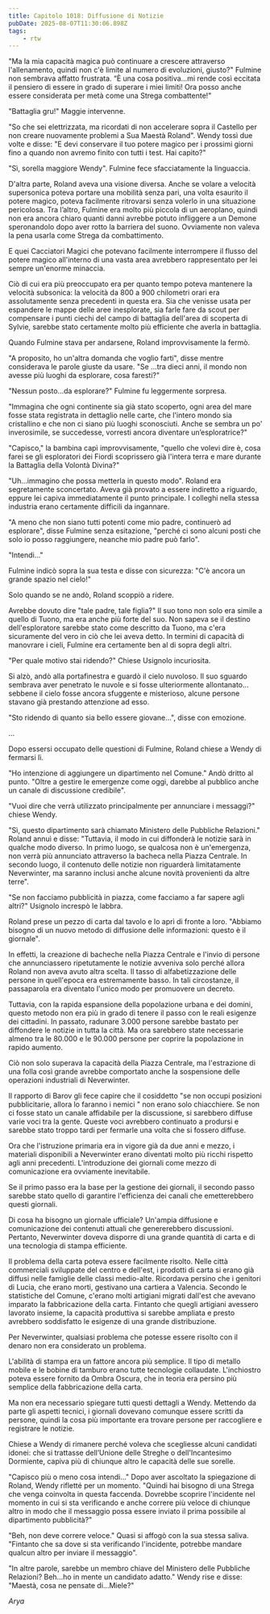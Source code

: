 ```yaml
---
title: Capitolo 1018: Diffusione di Notizie
pubDate: 2025-08-07T11:30:06.898Z
tags:
    - rtw
---
```



"Ma la mia capacità magica può continuare a crescere attraverso l'allenamento, quindi non c'è limite al numero di evoluzioni, giusto?" Fulmine non sembrava affatto frustrata. “È una cosa positiva…mi rende così eccitata il pensiero di essere in grado di superare i miei limiti! Ora posso anche essere considerata per metà come una Strega combattente!"


"Battaglia gru!" Maggie intervenne.


"So che sei elettrizzata, ma ricordati di non accelerare sopra il Castello per non creare nuovamente problemi a Sua Maestà Roland". Wendy tossì due volte e disse: "E devi conservare il tuo potere magico per i prossimi giorni fino a quando non avremo finito con tutti i test. Hai capito?"


"Sì, sorella maggiore Wendy". Fulmine fece sfacciatamente la linguaccia.


D'altra parte, Roland aveva una visione diversa. Anche se volare a velocità supersonica poteva portare una mobilità senza pari, una volta esaurito il potere magico, poteva facilmente ritrovarsi senza volerlo in una situazione pericolosa. Tra l’altro, Fulmine era molto più piccola di un aeroplano, quindi non era ancora chiaro quanti danni avrebbe potuto infliggere a un Demone speronandolo dopo aver rotto la barriera del suono. Ovviamente non valeva la pena usarla come Strega da combattimento.


E quei Cacciatori Magici che potevano facilmente interrompere il flusso del potere magico all'interno di una vasta area avrebbero rappresentato per lei sempre un'enorme minaccia.


Ciò di cui era più preoccupato era per quanto tempo poteva mantenere la velocità subsonica: la velocità da 800 a 900 chilometri orari era assolutamente senza precedenti in questa era. Sia che venisse usata per espandere le mappe delle aree inesplorate, sia farle fare da scout per compensare i punti ciechi del campo di battaglia dell'area di scoperta di Sylvie, sarebbe stato certamente molto più efficiente che averla in battaglia.


Quando Fulmine stava per andarsene, Roland improvvisamente la fermò.


"A proposito, ho un'altra domanda che voglio farti", disse mentre considerava le parole giuste da usare. "Se ...tra dieci anni, il mondo non avesse più luoghi da esplorare, cosa faresti?"


"Nessun posto...da esplorare?" Fulmine fu leggermente sorpresa.


"Immagina che ogni continente sia già stato scoperto, ogni area del mare fosse stata registrata in dettaglio nelle carte, che l'intero mondo sia cristallino e che non ci siano più luoghi sconosciuti. Anche se sembra un po' inverosimile, se succedesse, vorresti ancora diventare un’esploratrice?"


"Capisco," la bambina capì improvvisamente, "quello che volevi dire è, cosa farei se gli esploratori dei Fiordi scoprissero già l'intera terra e mare durante la Battaglia della Volontà Divina?"


"Uh…immagino che possa metterla in questo modo". Roland era segretamente sconcertato. Aveva già provato a essere indiretto a riguardo, eppure lei capiva immediatamente il punto principale. I colleghi nella stessa industria erano certamente difficili da ingannare.


"A meno che non siano tutti potenti come mio padre, continuerò ad esplorare", disse Fulmine senza esitazione, "perché ci sono alcuni posti che solo io posso raggiungere, neanche mio padre può farlo".


"Intendi..."


Fulmine indicò sopra la sua testa e disse con sicurezza: "C'è ancora un grande spazio nel cielo!"


Solo quando se ne andò, Roland scoppiò a ridere.






Avrebbe dovuto dire "tale padre, tale figlia?" Il suo tono non solo era simile a quello di Tuono, ma era anche più forte del suo. Non sapeva se il destino dell'esploratore sarebbe stato come descritto da Tuono, ma c'era sicuramente del vero in ciò che lei aveva detto. In termini di capacità di manovrare i cieli, Fulmine era certamente ben al di sopra degli altri.






"Per quale motivo stai ridendo?" Chiese Usignolo incuriosita.






Si alzò, andò alla portafinestra e guardò il cielo nuvoloso. Il suo sguardo sembrava aver penetrato le nuvole e si fosse ulteriormente allontanato…sebbene il cielo fosse ancora sfuggente e misterioso, alcune persone stavano già prestando attenzione ad esso.






"Sto ridendo di quanto sia bello essere giovane…", disse con emozione.






...






Dopo essersi occupato delle questioni di Fulmine, Roland chiese a Wendy di fermarsi lì.






"Ho intenzione di aggiungere un dipartimento nel Comune." Andò dritto al punto. "Oltre a gestire le emergenze come oggi, darebbe al pubblico anche un canale di discussione credibile".






"Vuoi dire che verrà utilizzato principalmente per annunciare i messaggi?" chiese Wendy.






"Sì, questo dipartimento sarà chiamato Ministero delle Pubbliche Relazioni." Roland annuì e disse: "Tuttavia, il modo in cui diffonderà le notizie sarà in qualche modo diverso. In primo luogo, se qualcosa non è un'emergenza, non verrà più annunciato attraverso la bacheca nella Piazza Centrale. In secondo luogo, il contenuto delle notizie non riguarderà limitatamente Neverwinter, ma saranno inclusi anche alcune novità provenienti da altre terre".






"Se non facciamo pubblicità in piazza, come facciamo a far sapere agli altri?" Usignolo increspò le labbra.






Roland prese un pezzo di carta dal tavolo e lo aprì di fronte a loro. "Abbiamo bisogno di un nuovo metodo di diffusione delle informazioni: questo è il giornale".






In effetti, la creazione di bacheche nella Piazza Centrale e l'invio di persone che annunciassero ripetutamente le notizie avveniva solo perché allora Roland non aveva avuto altra scelta. Il tasso di alfabetizzazione delle persone in quell'epoca era estremamente basso. In tali circostanze, il passaparola era diventato l'unico modo per promuovere un decreto.






Tuttavia, con la rapida espansione della popolazione urbana e dei domini, questo metodo non era più in grado di tenere il passo con le reali esigenze dei cittadini. In passato, radunare 3.000 persone sarebbe bastato per diffondere le notizie in tutta la città. Ma ora sarebbero state necessarie almeno tra le 80.000 e le 90.000 persone per coprire la popolazione in rapido aumento.






Ciò non solo superava la capacità della Piazza Centrale, ma l'estrazione di una folla così grande avrebbe comportato anche la sospensione delle operazioni industriali di Neverwinter.






Il rapporto di Barov gli fece capire che il cosiddetto "se non occupi posizioni pubblicitarie, allora lo faranno i nemici " non erano solo chiacchiere. Se non ci fosse stato un canale affidabile per la discussione, si sarebbero diffuse varie voci tra la gente. Queste voci avrebbero continuato a prodursi e sarebbe stato troppo tardi per fermarle una volta che si fossero diffuse.






Ora che l'istruzione primaria era in vigore già da due anni e mezzo, i materiali disponibili a Neverwinter erano diventati molto più ricchi rispetto agli anni precedenti. L'introduzione dei giornali come mezzo di comunicazione era ovviamente inevitabile.






Se il primo passo era la base per la gestione dei giornali, il secondo passo sarebbe stato quello di garantire l'efficienza dei canali che emetterebbero questi giornali.






Di cosa ha bisogno un giornale ufficiale? Un'ampia diffusione e comunicazione dei contenuti attuali che genererebbero discussioni. Pertanto, Neverwinter doveva disporre di una grande quantità di carta e di una tecnologia di stampa efficiente.






Il problema della carta poteva essere facilmente risolto. Nelle città commerciali sviluppate del centro e dell'est, i prodotti di carta si erano già diffusi nelle famiglie delle classi medio-alte. Ricordava persino che i genitori di Lucia, che erano morti, gestivano una cartiera a Valencia. Secondo le statistiche del Comune, c'erano molti artigiani migrati dall'est che avevano imparato la fabbricazione della carta. Fintanto che quegli artigiani avessero lavorato insieme, la capacità produttiva si sarebbe ampliata e presto avrebbero soddisfatto le esigenze di una grande distribuzione.






Per Neverwinter, qualsiasi problema che potesse essere risolto con il denaro non era considerato un problema.






L'abilità di stampa era un fattore ancora più semplice. Il tipo di metallo mobile e le bobine di tamburo erano tutte tecnologie collaudate. L'inchiostro poteva essere fornito da Ombra Oscura, che in teoria era persino più semplice della fabbricazione della carta.






Ma non era necessario spiegare tutti questi dettagli a Wendy. Mettendo da parte gli aspetti tecnici, i giornali dovevano comunque essere scritti da persone, quindi la cosa più importante era trovare persone per raccogliere e registrare le notizie.






Chiese a Wendy di rimanere perché voleva che scegliesse alcuni candidati idonei: che si trattasse dell’Unione delle Streghe o dell'Incantesimo Dormiente, capiva più di chiunque altro le capacità delle sue sorelle.






"Capisco più o meno cosa intendi..." Dopo aver ascoltato la spiegazione di Roland, Wendy rifletté per un momento. "Quindi hai bisogno di una Strega che venga coinvolta in questa faccenda. Dovrebbe scoprire l'incidente nel momento in cui si sta verificando e anche correre più veloce di chiunque altro in modo che il messaggio possa essere inviato il prima possibile al dipartimento pubblicità?"






"Beh, non deve correre veloce." Quasi si affogò con la sua stessa saliva. "Fintanto che sa dove si sta verificando l'incidente, potrebbe mandare qualcun altro per inviare il messaggio".






"In altre parole, sarebbe un membro chiave del Ministero delle Pubbliche Relazioni? Beh...ho in mente un candidato adatto." Wendy rise e disse: "Maestà, cosa ne pensate di…Miele?"






<em>Arya                                


                                



